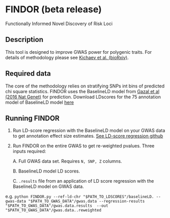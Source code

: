 # FINDOR (beta release)
Functionally Informed Novel Discovery of Risk Loci
## Description
This tool is designed to improve GWAS power for polygenic traits. For details of methodology please see [Kichaev et al. (bioRxiv)](https://www.biorxiv.org/content/early/2017/11/20/222265).
## Required data
The core of the methodology relies on stratifying SNPs int bins of predicted chi square statistics. FINDOR uses the BaselineLD model from [Gazal et al (2016 Nat Genet)](https://www.nature.com/articles/ng.3954) for prediction.
Download LDscores for the 75 annotation model of BaselineLD model [here](https://data.broadinstitute.org/alkesgroup/LDSCORE/1000G_Phase3_baselineLD_v1.1_ldscores.tgz)
## Running FINDOR
1. Run LD-score regression with the BaselineLD model on your GWAS data to get annotation effect size estimates. [See LD-score regression github](https://github.com/bulik/ldsc)
2. Run FINDOR on the entire GWAS to get re-weighted pvalues. Three inputs required:

	A. Full GWAS data set. Requires `N, SNP, Z` columns.
 
	B. BaselineLD model LD scores.

	C. `.results` file from an application of LD score regression with the BaselineLD model on GWAS data. 

e.g.
 `python FINDOR.py --ref-ld-chr "$PATH_TO_LDSCORES"/baselineLD. --gwas-data "$PATH_TO_GWAS_DATA"/gwas.data --regression-results "$PATH_TO_GWAS_DATA"/gwas.data.results  --out "$PATH_TO_GWAS_DATA"/gwas.data..reweighted`
